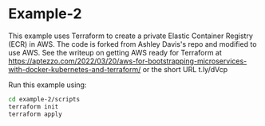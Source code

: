 # Example-2

This example uses Terraform to create a private Elastic Container Registry (ECR) in AWS.
The code is forked from Ashley Davis's repo and modified to use AWS.   See the writeup
on getting AWS ready for Terraform at
https://aptezzo.com/2022/03/20/aws-for-bootstrapping-microservices-with-docker-kubernetes-and-terraform/ or the short
URL t.ly/dVcp

Run this example using:

```bash
cd example-2/scripts
terraform init
terraform apply
```
